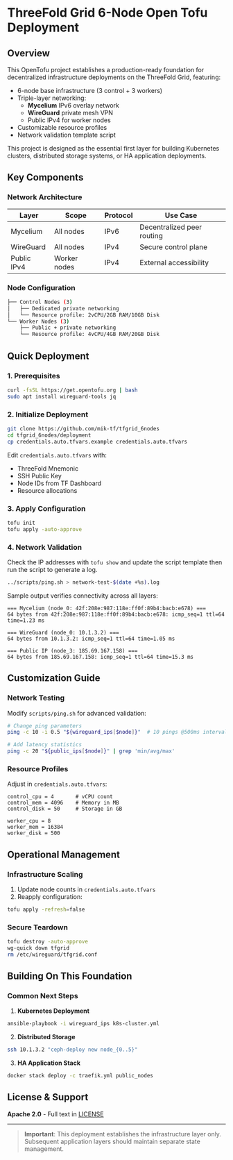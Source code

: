 # ThreeFold Grid 6-Node Open Tofu Deployment

## Overview

This OpenTofu project establishes a production-ready foundation for decentralized infrastructure deployments on the ThreeFold Grid, featuring:

- 6-node base infrastructure (3 control + 3 workers)
- Triple-layer networking:
  - **Mycelium** IPv6 overlay network
  - **WireGuard** private mesh VPN
  - Public IPv4 for worker nodes
- Customizable resource profiles
- Network validation template script

This project is designed as the essential first layer for building Kubernetes clusters, distributed storage systems, or HA application deployments.

## Key Components

### Network Architecture
| Layer           | Scope        | Protocol | Use Case                  |
|-----------------|--------------|----------|---------------------------|
| Mycelium        | All nodes    | IPv6     | Decentralized peer routing|
| WireGuard       | All nodes    | IPv4     | Secure control plane      |
| Public IPv4     | Worker nodes | IPv4     | External accessibility    |

### Node Configuration
```bash
├── Control Nodes (3)
│   ├── Dedicated private networking
│   └── Resource profile: 2vCPU/2GB RAM/10GB Disk
└── Worker Nodes (3)
    ├── Public + private networking
    └── Resource profile: 4vCPU/4GB RAM/20GB Disk
```

## Quick Deployment

### 1. Prerequisites
```bash
curl -fsSL https://get.opentofu.org | bash
sudo apt install wireguard-tools jq
```

### 2. Initialize Deployment
```bash
git clone https://github.com/mik-tf/tfgrid_6nodes
cd tfgrid_6nodes/deployment
cp credentials.auto.tfvars.example credentials.auto.tfvars
```

Edit `credentials.auto.tfvars` with:
- ThreeFold Mnemonic
- SSH Public Key
- Node IDs from TF Dashboard
- Resource allocations

### 3. Apply Configuration
```bash
tofu init
tofu apply -auto-approve
```

### 4. Network Validation

Check the IP addresses with `tofu show` and update the script template then run the script to generate a log.

```bash
../scripts/ping.sh > network-test-$(date +%s).log
```

Sample output verifies connectivity across all layers:
```text
=== Mycelium (node_0: 42f:208e:987:118e:ff0f:89b4:bacb:e678) ===
64 bytes from 42f:208e:987:118e:ff0f:89b4:bacb:e678: icmp_seq=1 ttl=64 time=1.23 ms

=== WireGuard (node_0: 10.1.3.2) ===
64 bytes from 10.1.3.2: icmp_seq=1 ttl=64 time=1.05 ms

=== Public IP (node_3: 185.69.167.158) ===
64 bytes from 185.69.167.158: icmp_seq=1 ttl=64 time=15.3 ms
```

## Customization Guide

### Network Testing
Modify `scripts/ping.sh` for advanced validation:
```bash
# Change ping parameters
ping -c 10 -i 0.5 "${wireguard_ips[$node]}"  # 10 pings @500ms interval

# Add latency statistics
ping -c 20 "${public_ips[$node]}" | grep 'min/avg/max'
```

### Resource Profiles
Adjust in `credentials.auto.tfvars`:
```hcl
control_cpu = 4       # vCPU count
control_mem = 4096    # Memory in MB
control_disk = 50     # Storage in GB

worker_cpu = 8
worker_mem = 16384
worker_disk = 500
```

## Operational Management

### Infrastructure Scaling
1. Update node counts in `credentials.auto.tfvars`
2. Reapply configuration:
```bash
tofu apply -refresh=false
```

### Secure Teardown
```bash
tofu destroy -auto-approve
wg-quick down tfgrid
rm /etc/wireguard/tfgrid.conf
```

## Building On This Foundation

### Common Next Steps
1. **Kubernetes Deployment**
```bash
ansible-playbook -i wireguard_ips k8s-cluster.yml
```

2. **Distributed Storage**
```bash
ssh 10.1.3.2 "ceph-deploy new node_{0..5}"
```

3. **HA Application Stack**
```bash
docker stack deploy -c traefik.yml public_nodes
```

## License & Support

**Apache 2.0** - Full text in [LICENSE](./LICENSE) 

---

> **Important**: This deployment establishes the infrastructure layer only.  
> Subsequent application layers should maintain separate state management.